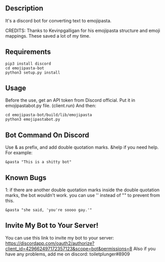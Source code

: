 ## Description

It's a discord bot for converting text to emojipasta.

CREDITS: Thanks to Kevinpgalligan for his emojipasta structure and emoji mappings.
These saved a lot of my time.

## Requirements
```
pip3 install discord
cd emojipasta-bot
python3 setup.py install
```

## Usage

Before the use, get an API token from Discord official.
Put it in emojipastabot.py file. (client.run)
And then:
```
cd emojipasta-bot/build/lib/emojipasta
python3 emojipastabot.py
```

## Bot Command On Discord
Use & as prefix, and add double quotation marks. &help if you need help.
For example:
```
&pasta "This is a shitty bot"
```


## Known Bugs
1: if there are another double quotation marks inside the double quotation marks, the bot wouldn't work.
you can use '' instead of "" to prevent from this.
```
&pasta "she said, 'you're soooo gay.'"
```

## Invite My Bot to Your Server!
You can use this link to invite my bot to your server:
https://discordapp.com/oauth2/authorize?client_id=429662497172357123&scope=bot&permissions=8
Also if you have any problems, add me on discord: toiletplunger#8909
